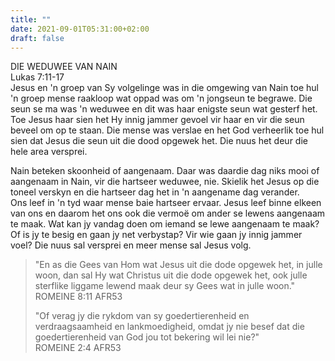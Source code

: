 ```yaml
---
title: ""
date: 2021-09-01T05:31:00+02:00
draft: false
---
```

DIE WEDUWEE VAN NAIN  
Lukas 7:11-17  
Jesus en 'n groep van Sy volgelinge was in die omgewing van Nain toe hul 'n groep mense raakloop wat oppad was om 'n jongseun te begrawe. Die seun se ma was 'n weduwee en dit was haar enigste seun wat gesterf het. Toe Jesus haar sien het Hy innig jammer gevoel vir haar en vir die seun beveel om op te staan. Die mense was verslae en het God verheerlik toe hul sien dat Jesus die seun uit die dood opgewek het. Die nuus het deur die hele area versprei.

Nain beteken skoonheid of aangenaam. Daar was daardie dag niks mooi of aangenaam in Nain, vir die hartseer weduwee, nie. Skielik het Jesus op die toneel verskyn en die hartseer dag het in 'n aangename dag verander.   
Ons leef in 'n tyd waar mense baie hartseer ervaar. Jesus leef binne elkeen van ons en daarom het ons ook die vermoë om ander se lewens aangenaam te maak. Wat kan jy vandag doen om iemand se lewe aangenaam te maak? Of is jy te besig en gaan jy net verbystap? Vir wie gaan jy innig jammer voel? Die nuus sal versprei en meer mense sal Jesus volg.
> "En as die Gees van Hom wat Jesus uit die dode opgewek het, in julle woon, dan sal Hy wat Christus uit die dode opgewek het, ook julle sterflike liggame lewend maak deur sy Gees wat in julle woon."  
> ‭‭ROMEINE‬ ‭8:11‬ ‭AFR53‬‬
>
> "Of verag jy die rykdom van sy goedertierenheid en verdraagsaamheid en lankmoedigheid, omdat jy nie besef dat die goedertierenheid van God jou tot bekering wil lei nie?"  
> ‭‭ROMEINE‬ ‭2:4‬ ‭AFR53‬‬  
